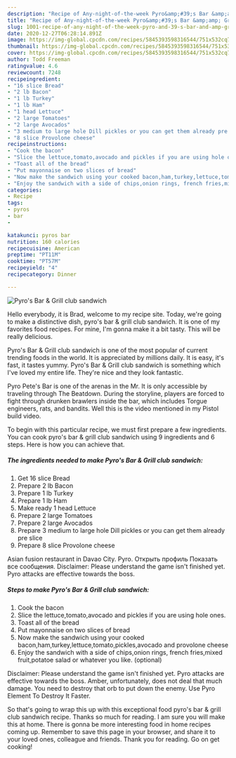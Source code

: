 ```yaml
---
description: "Recipe of Any-night-of-the-week Pyro&amp;#39;s Bar &amp;amp; Grill club sandwich"
title: "Recipe of Any-night-of-the-week Pyro&amp;#39;s Bar &amp;amp; Grill club sandwich"
slug: 1001-recipe-of-any-night-of-the-week-pyro-and-39-s-bar-and-amp-grill-club-sandwich
date: 2020-12-27T06:28:14.891Z
image: https://img-global.cpcdn.com/recipes/5845393598316544/751x532cq70/pyros-bar-grill-club-sandwich-recipe-main-photo.jpg
thumbnail: https://img-global.cpcdn.com/recipes/5845393598316544/751x532cq70/pyros-bar-grill-club-sandwich-recipe-main-photo.jpg
cover: https://img-global.cpcdn.com/recipes/5845393598316544/751x532cq70/pyros-bar-grill-club-sandwich-recipe-main-photo.jpg
author: Todd Freeman
ratingvalue: 4.6
reviewcount: 7248
recipeingredient:
- "16 slice Bread"
- "2 lb Bacon"
- "1 lb Turkey"
- "1 lb Ham"
- "1 head Lettuce"
- "2 large Tomatoes"
- "2 large Avocados"
- "3 medium to large hole Dill pickles or you can get them already pre slice"
- "8 slice Provolone cheese"
recipeinstructions:
- "Cook the bacon"
- "Slice the lettuce,tomato,avocado and pickles if you are using hole ones."
- "Toast all of the bread"
- "Put mayonnaise on two slices of bread"
- "Now make the sandwich using your cooked bacon,ham,turkey,lettuce,tomato,pickles,avocado and provolone cheese"
- "Enjoy the sandwich with a side of chips,onion rings, french fries,mixed fruit,potatoe salad or whatever you like. (optional)"
categories:
- Recipe
tags:
- pyros
- bar
- 

katakunci: pyros bar  
nutrition: 160 calories
recipecuisine: American
preptime: "PT11M"
cooktime: "PT57M"
recipeyield: "4"
recipecategory: Dinner

---
```



![Pyro&#39;s Bar &amp; Grill club sandwich](https://img-global.cpcdn.com/recipes/5845393598316544/751x532cq70/pyros-bar-grill-club-sandwich-recipe-main-photo.jpg)

Hello everybody, it is Brad, welcome to my recipe site. Today, we're going to make a distinctive dish, pyro&#39;s bar &amp; grill club sandwich. It is one of my favorites food recipes. For mine, I'm gonna make it a bit tasty. This will be really delicious.

Pyro&#39;s Bar &amp; Grill club sandwich is one of the most popular of current trending foods in the world. It is appreciated by millions daily. It is easy, it's fast, it tastes yummy. Pyro&#39;s Bar &amp; Grill club sandwich is something which I've loved my entire life. They're nice and they look fantastic.

Pyro Pete&#39;s Bar is one of the arenas in the Mr. It is only accessible by traveling through The Beatdown. During the storyline, players are forced to fight through drunken brawlers inside the bar, which includes Torgue engineers, rats, and bandits. Well this is the video mentioned in my Pistol build video.


To begin with this particular recipe, we must first prepare a few ingredients. You can cook pyro&#39;s bar &amp; grill club sandwich using 9 ingredients and 6 steps. Here is how you can achieve that.

<!--inarticleads1-->

##### The ingredients needed to make Pyro&#39;s Bar &amp; Grill club sandwich:

1. Get 16 slice Bread
1. Prepare 2 lb Bacon
1. Prepare 1 lb Turkey
1. Prepare 1 lb Ham
1. Make ready 1 head Lettuce
1. Prepare 2 large Tomatoes
1. Prepare 2 large Avocados
1. Prepare 3 medium to large hole Dill pickles or you can get them already pre slice
1. Prepare 8 slice Provolone cheese


Asian fusion restaurant in Davao City. Pyro. Открыть профиль Показать все сообщения. Disclaimer: Please understand the game isn&#39;t finished yet. Pyro attacks are effective towards the boss. 

<!--inarticleads2-->

##### Steps to make Pyro&#39;s Bar &amp; Grill club sandwich:

1. Cook the bacon
1. Slice the lettuce,tomato,avocado and pickles if you are using hole ones.
1. Toast all of the bread
1. Put mayonnaise on two slices of bread
1. Now make the sandwich using your cooked bacon,ham,turkey,lettuce,tomato,pickles,avocado and provolone cheese
1. Enjoy the sandwich with a side of chips,onion rings, french fries,mixed fruit,potatoe salad or whatever you like. (optional)


Disclaimer: Please understand the game isn&#39;t finished yet. Pyro attacks are effective towards the boss. Amber, unfortunately, does not deal that much damage. You need to destroy that orb to put down the enemy. Use Pyro Element To Destroy It Faster. 

So that's going to wrap this up with this exceptional food pyro&#39;s bar &amp; grill club sandwich recipe. Thanks so much for reading. I am sure you will make this at home. There is gonna be more interesting food in home recipes coming up. Remember to save this page in your browser, and share it to your loved ones, colleague and friends. Thank you for reading. Go on get cooking!
